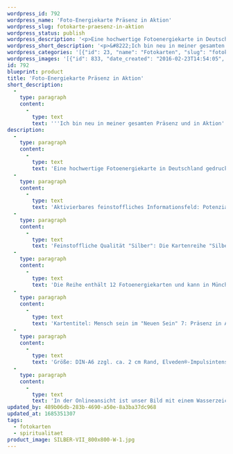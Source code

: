 ```yaml
---
wordpress_id: 792
wordpress_name: 'Foto-Energiekarte Präsenz in Aktion'
wordpress_slug: fotokarte-praesenz-in-aktion
wordpress_status: publish
wordpress_description: '<p>Eine hochwertige Fotoenergiekarte in Deutschland gedruckt und in Handarbeit laminiert.  Sie ist in Postkartengröße (DIN-A6) gut zu transportieren und kann auch auf den Körper aufgelegt werden.</p><p>Aktivierbares feinstoffliches Informationsfeld: Potenziale entfalten - Vollständige Aktivierung ''Mensch sein'' - Unterstützung - Präsenz - Aktion: Sich mit all seinem wahrhaftigen Selbst in einer aktionsorientierten Präsenz zeigen. Vielfach bleiben Menschen mit dem, wer sie tatsächlich in ihren "lichten" Potenzialen sind versteckt und für sich allein. Sie trauen es sich oft zunächst selbst nicht zu, dieses kraftvolle und strahlende Wesen zu zeigen, dass sie in sich entdeckt und entwickelt haben. Das Energiefeld dieser Fotoenergiekarte enthält Informationen dazu, wie du auf wahrhaftige Art deine "neue Persönlichkeit" in der Welt zeigen kannst.</p><p>Feinstoffliche Qualität "Silber": Die Kartenreihe "Silber" enthält Energiefelder mit Informationen zu dem, was allgemein als "Durchlichtung" des "alten" Menschseins bezeichnet wird. Hierbei geht es unter anderem darum, sog. "niedere" Triebe mit einem entsprechenden "getrieben sein" zu entkräften, um sich von dem lenken zu lassen, was dem eigentlichen, dem "lichten" Menschsein entspricht. In Worten ist der Vorgang an dieser Stelle von uns nur unvollständig beschreibbar.<br />Die Reihe enthält 12 Fotoenergiekarten und kann in München im Verlag angesehen und gekauft werden. Bestellungen des gesamten Sets oder von Karten, die nicht online zu sehen sind,können gerne telefonisch oder per Email bestellt werden. Setpreis DIN-A6 (12 Karten): 290 Euro.</p><p>Kartentitel: Mensch sein im "Neuen Sein" 7: Präsenz in Aktion. Reihe: Silber. Schwingung: Silber</p><p>Größe: DIN-A6 zzgl. ca. 2 cm Rand, Elveden®-Impulsintensität: DIN-A6: Et2,  DIN-A7: Et3<br />Andere Formate sind individuell für Sie innerhalb weniger Tage herstellbar. Bitte kontaktieren Sie uns hierfür unter <a href="mailto:info@elvedenverlag.de">info@elvedenverlag.de</a>.</p><p>In der Onlineansicht ist unser Bild mit einem Wasserzeichen geschützt. Wir bitten um Ihr Verständnis. Im Original ist der Schriftzung „Elveden Verlag Energiebild“ entfernt.</p><p><a href="https://my.feenbaum.de/anwendung-energiebilder-foto-laminiert/">Anwendungshinweise</a>      <a href="https://my.feenbaum.de/produktinformationen-fotokarten/">Produktinformationen</a></p>'
wordpress_short_description: '<p>&#8222;Ich bin neu in meiner gesamten Präsenz und in Aktion&#8220;<br /><em>Hinweis: Das Wasserzeichen „Elveden Verlag Energiebild“ wird nicht mit gedruckt</em></p>'
wordpress_categories: '[{"id": 23, "name": "Fotokarten", "slug": "fotokarten"}, {"id": 36, "name": "Spiritualit\u00e4t", "slug": "spiritualitaet"}]'
wordpress_images: '[{"id": 833, "date_created": "2016-02-23T14:54:05", "date_created_gmt": "2016-02-23T12:54:05", "date_modified": "2016-02-23T14:54:05", "date_modified_gmt": "2016-02-23T12:54:05", "src": "https://my.feenbaum.de/wp-content/uploads/2016/02/SILBER-VII_800x800-W-1.jpg", "name": "SILBER-VII_800x800-W", "alt": ""}]'
id: 792
blueprint: product
title: 'Foto-Energiekarte Präsenz in Aktion'
short_description:
  -
    type: paragraph
    content:
      -
        type: text
        text: '''Ich bin neu in meiner gesamten Präsenz und in Aktion'''
description:
  -
    type: paragraph
    content:
      -
        type: text
        text: 'Eine hochwertige Fotoenergiekarte in Deutschland gedruckt und in Handarbeit laminiert.  Sie ist in Postkartengröße (DIN-A6) gut zu transportieren und kann auch auf den Körper aufgelegt werden.'
  -
    type: paragraph
    content:
      -
        type: text
        text: 'Aktivierbares feinstoffliches Informationsfeld: Potenziale entfalten - Vollständige Aktivierung ''Mensch sein'' - Unterstützung - Präsenz - Aktion: Sich mit all seinem wahrhaftigen Selbst in einer aktionsorientierten Präsenz zeigen. Vielfach bleiben Menschen mit dem, wer sie tatsächlich in ihren "lichten" Potenzialen sind versteckt und für sich allein. Sie trauen es sich oft zunächst selbst nicht zu, dieses kraftvolle und strahlende Wesen zu zeigen, dass sie in sich entdeckt und entwickelt haben. Das Energiefeld dieser Fotoenergiekarte enthält Informationen dazu, wie du auf wahrhaftige Art deine "neue Persönlichkeit" in der Welt zeigen kannst.'
  -
    type: paragraph
    content:
      -
        type: text
        text: 'Feinstoffliche Qualität "Silber": Die Kartenreihe "Silber" enthält Energiefelder mit Informationen zu dem, was allgemein als "Durchlichtung" des "alten" Menschseins bezeichnet wird. Hierbei geht es unter anderem darum, sog. "niedere" Triebe mit einem entsprechenden "getrieben sein" zu entkräften, um sich von dem lenken zu lassen, was dem eigentlichen, dem "lichten" Menschsein entspricht. In Worten ist der Vorgang an dieser Stelle von uns nur unvollständig beschreibbar.'
  -
    type: paragraph
    content:
      -
        type: text
        text: 'Die Reihe enthält 12 Fotoenergiekarten und kann in München im Verlag angesehen und gekauft werden. Bestellungen des gesamten Sets oder von Karten, die nicht online zu sehen sind,können gerne telefonisch oder per Email bestellt werden. Setpreis DIN-A6 (12 Karten): 290 Euro.'
  -
    type: paragraph
    content:
      -
        type: text
        text: 'Kartentitel: Mensch sein im "Neuen Sein" 7: Präsenz in Aktion. Reihe: Silber. Schwingung: Silber'
  -
    type: paragraph
    content:
      -
        type: text
        text: 'Größe: DIN-A6 zzgl. ca. 2 cm Rand, Elveden®-Impulsintensität: DIN-A6: Et2,  DIN-A7: Et3'
  -
    type: paragraph
    content:
      -
        type: text
        text: 'In der Onlineansicht ist unser Bild mit einem Wasserzeichen geschützt. Wir bitten um Ihr Verständnis. Im Original ist der Schriftzung „Elveden Verlag Energiebild“ entfernt.'
updated_by: 489b06db-283b-4690-a50e-8a3ba37dc968
updated_at: 1685351307
tags:
  - fotokarten
  - spiritualitaet
product_image: SILBER-VII_800x800-W-1.jpg
---
```

